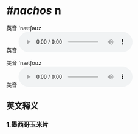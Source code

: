 # ***\#nachos*** n
英音 'nætʃəʊz  
英音
<audio src="./media/nachos1_AAC.aac" controls="controls"></audio>

美音 'nætʃoʊz  
美音
<audio src="./media/nachos1_AAC.aac" controls="controls"></audio>



  

英文释义
---
### 1.**墨西哥玉米片**  


